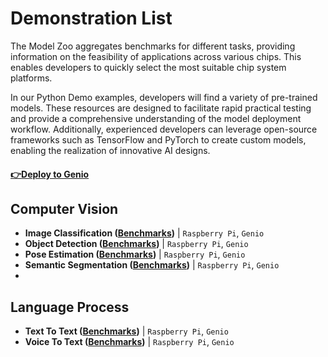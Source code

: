 # Demonstration List

The Model Zoo aggregates benchmarks for different tasks, providing information on the feasibility of applications across various chips. This enables developers to quickly select the most suitable chip system platforms.

In our Python Demo examples, developers will find a variety of pre-trained models. These resources are designed to facilitate rapid practical testing and provide a comprehensive understanding of the model deployment workflow. Additionally, experienced developers can leverage open-source frameworks such as TensorFlow and PyTorch to create custom models, enabling the realization of innovative AI designs.
#### [:point_right:Deploy to Genio](https://github.com/R300-AI/MTK-genio-demo/blob/main)
## Computer Vision
* **Image Classification ([Benchmarks](https://github.com/R300-AI/ITRI-AI-Hub/blob/main/Model-Zoo/ImageClassificationBenchmarks.md))**   | `Raspberry Pi`, `Genio`
* **Object Detection ([Benchmarks](https://github.com/R300-AI/ITRI-AI-Hub/blob/main/Model-Zoo/ObjectDetectionBenchmarks.md))**           | `Raspberry Pi`, `Genio`
* **Pose Estimation ([Benchmarks](https://github.com/R300-AI/ITRI-AI-Hub/blob/main/Model-Zoo/PoseEstimationBenchmarks.md))**             | `Raspberry Pi`, `Genio`
* **Semantic Segmentation ([Benchmarks](https://github.com/R300-AI/ITRI-AI-Hub/blob/main/Model-Zoo/SemanticSegmentationBenchmarks.md))** | `Raspberry Pi`, `Genio`
* 
## Language Process
* **Text To Text ([Benchmarks](https://github.com/R300-AI/ITRI-AI-Hub/blob/main/Model-Zoo/TextToTextBenchmarks.md))**     | `Raspberry Pi`, `Genio`
* **Voice To Text ([Benchmarks](https://github.com/R300-AI/ITRI-AI-Hub/blob/main/Model-Zoo/VoiceToTextBenchmarks.md))**   | `Raspberry Pi`, `Genio`
